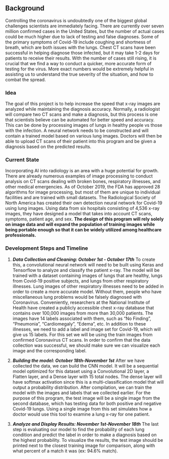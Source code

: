 
## Background
Controlling the coronavirus is undoubtedly one of the biggest global challenges scientists are immediately facing. There are currently over seven million confirmed cases in the United States, but the number of actual cases could be much higher due to lack of testing and false diagnoses. Some of the primary symptoms of Covid-19 include coughing and shortness of breath, which are both issues with the lungs. Chest CT scans have been successful in helping diagnose those infected, but it may take 1-2 days for patients to receive their results. With the number of cases still rising, it is crucial that we find a way to conduct a quicker, more accurate form of testing for the virus. More exact numbers would be extremely helpful in assisting us to understand the true severity of the situation, and how to combat the spread.

### Idea

The goal of this project is to help increase the speed that x-ray images are analyzed while maintaining the diagnosis accuracy. Normally, a radiologist will compare two CT scans and make a diagnosis, but this process is one that scientists believe can be automated for better speed and accuracy. This can be done by processing images of lungs in healthy people vs those with the infection. A neural network needs to be constructed and will contain a trained model based on various lung images. Doctors will then be able to upload CT scans of their patient into this program and be given a diagnosis based on the predicted results.

### Current State

Incorporating AI into radiology is an area with a huge potential for growth. There are already numerous examples of image processing to conduct analysis on CT scans dealing with broken bones, respiratory illnesses, and other medical emergencies. As of October 2019, the FDA has approved 28 algorithms for image processing, but most of them are unique to individual facilities and are trained with small datasets. The Radiological Society of North America has created their own detection neural network for Covid-19 using lung images. Using data from six hospitals consisting of 4,536 x-ray images, they have designed a model that takes into account CT scans, symptoms, patient age, and sex. **The design of this program will rely solely on image data and will expand the population of training images while being portable enough so that it can be widely utilized among healthcare professionals.**

### Development Steps and Timeline

 1. ***Data Collection and Cleaning: October 1st - October 17th***
    To create this, a convolutional neural network will need to be built using Keras and Tensorflow to analyze and classify the patient x-ray. The model will be trained with a dataset containing images of lungs that are healthy, lungs from Covid-19 positive subjects, and lungs from other respiratory illnesses. Lung images of other respiratory illnesses need to be added in order to create a more accurate model. Without them, people who have miscellaneous lung problems would be falsely diagnosed with Coronavirus. Conveniently, researchers at the National Institute of Health have created a publicly accessible chest x-ray database that contains over 100,000 images from more than 30,000 patients. The images have 14 labels associated with them, such as “No Finding”, “Pneumonia”, “Cardiomegaly”, “Edema”, etc. In addition to these illnesses, we need to add a label and image set for Covid-19, which will give us 15 labels. For this set we will be using the train images from confirmed Coronavirus CT scans. In order to confirm that the data collection was successful, we should make sure we can visualize each image and the corresponding label.

2.  ***Building the model: October 18th-November 1st***
    After we have collected the data, we can build the CNN model. It will be a sequential model optimized for this dataset using a Convolutional 2D layer, a Flatten layer, and a Dense layer with 15 total nodes. The dense layer will have softmax activation since this is a multi-classification model that will output a probability distribution. After compilation, we can train the model with the images and labels that we collected earlier. For the purpose of this program, the test image will be a single image from the second database, which has testing data for both positive and negative Covid-19 lungs. Using a single image from this set simulates how a doctor would use this tool to examine a lung x-ray for one patient.
3. ***Analyze and Display Results: November 1st-November 18th***
    The last step is evaluating our model to find the probability of each lung condition and predict the label in order to make a diagnosis based on the highest probability. To visualize the results, the test image should be printed next to the closest training image for comparison, along with what percent of a match it was (ex: 94.6% match).
